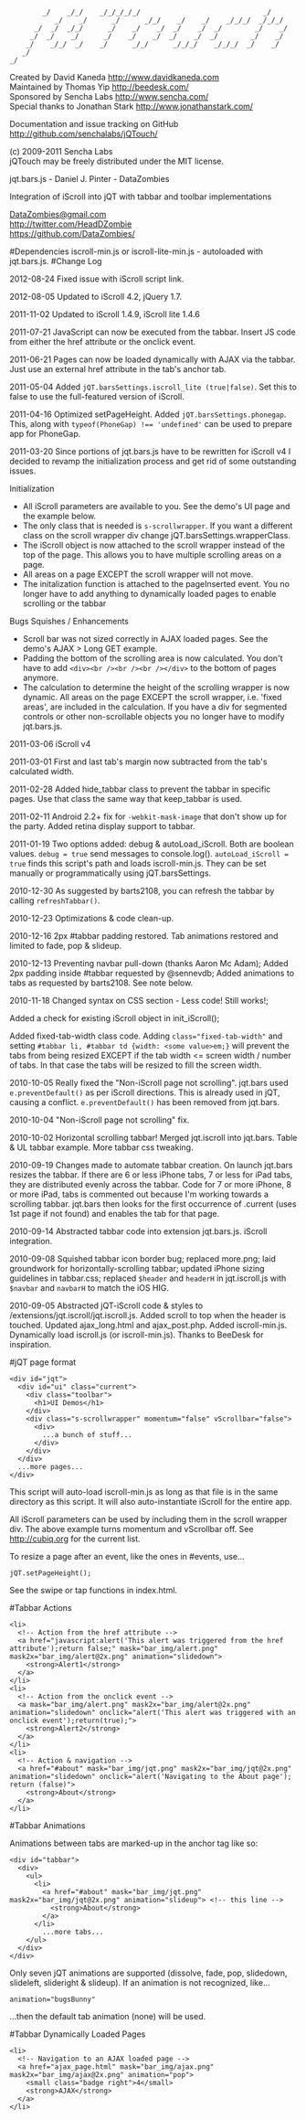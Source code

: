             _/    _/_/    _/_/_/_/_/                              _/
               _/    _/      _/      _/_/    _/    _/    _/_/_/  _/_/_/
          _/  _/  _/_/      _/    _/    _/  _/    _/  _/        _/    _/
         _/  _/    _/      _/    _/    _/  _/    _/  _/        _/    _/
        _/    _/_/  _/    _/      _/_/      _/_/_/    _/_/_/  _/    _/
       _/
    _/

Created by David Kaneda <http://www.davidkaneda.com>  
Maintained by Thomas Yip <http://beedesk.com/>  
Sponsored by Sencha Labs <http://www.sencha.com/>  
Special thanks to Jonathan Stark <http://www.jonathanstark.com/>  

Documentation and issue tracking on GitHub <http://github.com/senchalabs/jQTouch/>

(c) 2009-2011 Sencha Labs  
jQTouch may be freely distributed under the MIT license.

jqt.bars.js - Daniel J. Pinter - DataZombies

Integration of iScroll into jQT with tabbar and toolbar implementations

<DataZombies@gmail.com>  
<http://twitter.com/HeadDZombie>  
<https://github.com/DataZombies/>

#Dependencies
iscroll-min.js or iscroll-lite-min.js - autoloaded with jqt.bars.js.
#Change Log

2012-08-24 Fixed issue with iScroll script link.

2012-08-05 Updated to iScroll 4.2, jQuery 1.7.

2011-11-02 Updated to iScroll 1.4.9, iScroll lite 1.4.6

2011-07-21 JavaScript can now be executed from the tabbar. Insert JS code from either the href attribute or the onclick event.

2011-06-21 Pages can now be loaded dynamically with AJAX via the tabbar. Just use an external href attribute in the tab's anchor tab.

2011-05-04 Added `jQT.barsSettings.iscroll_lite (true|false)`. Set this to false to use the full-featured version of iScroll.

2011-04-16 Optimized setPageHeight. Added `jQT.barsSettings.phonegap`. This, along with `typeof(PhoneGap) !== 'undefined'` can be used to prepare app for PhoneGap.

2011-03-20 Since portions of jqt.bars.js have to be rewritten for iScroll v4 I decided to revamp the initialization process and get rid of some outstanding issues.

Initialization

* All iScroll parameters are available to you. See the demo's UI page and the example below.
* The only class that is needed is `s-scrollwrapper`. If you want a different class on the scroll wrapper div change jQT.barsSettings.wrapperClass.
* The iScroll object is now attached to the scroll wrapper instead of the top of the page. This allows you to have multiple scrolling areas on a page.
* All areas on a page EXCEPT the scroll wrapper will not move.
* The initalization function is attached to the pageInserted event. You no longer have to add anything to dynamically loaded pages to enable scrolling or the tabbar

Bugs Squishes / Enhancements

* Scroll bar was not sized correctly in AJAX loaded pages. See the demo's AJAX > Long GET example.
* Padding the bottom of the scrolling area is now calculated. You don't have to add `<div><br /><br /><br /></div>` to the bottom of pages anymore.
* The calculation to determine the height of the scrolling wrapper is now dynamic. All areas on the page EXCEPT the scroll wrapper, i.e. 'fixed areas', are included in the calculation. If you have a div for segmented controls or other non-scrollable objects you no longer have to modify jqt.bars.js.

2011-03-06 iScroll v4

2011-03-01 First and last tab's margin now subtracted from the tab's calculated width.

2011-02-28 Added hide_tabbar class to prevent the tabbar in specific pages. Use that class the same way that keep_tabbar is used.

2011-02-11 Android 2.2+ fix for `-webkit-mask-image` that don't show up for the party. Added retina display support to tabbar.

2011-01-19 Two options added: debug & autoLoad_iScroll. Both are boolean values. `debug = true` send messages to console.log(). `autoLoad_iScroll = true` finds this script's path and loads iscroll-min.js. They can be set manually or programmatically using jQT.barsSettings.

2010-12-30 As suggested by barts2108, you can refresh the tabbar by calling `refreshTabbar()`.

2010-12-23 Optimizations & code clean-up.

2010-12-16 2px #tabbar padding restored. Tab animations restored and limited to fade, pop & slideup.

2010-12-13 Preventing navbar pull-down (thanks Aaron Mc Adam); Added 2px padding inside #tabbar requested by @sennevdb; Added animations to tabs as requested by barts2108. See note below.

2010-11-18  Changed syntax on CSS section - Less code! Still works!;

Added a check for existing iScroll object in init_iScroll();

Added fixed-tab-width class code. Adding `class="fixed-tab-width"` and setting `#tabbar li, #tabbar td {width: <some value>em;}` will prevent the tabs from being resized EXCEPT if the tab width <= screen width / number of tabs. In that case the tabs will be resized to fill the screen width.

2010-10-05  Really fixed the "Non-iScroll page not scrolling". jqt.bars used `e.preventDefault()` as per iScroll directions. This is already used in jQT, causing a conflict. `e.preventDefault()` has been removed from jqt.bars.

2010-10-04  "Non-iScroll page not scrolling" fix.

2010-10-02  Horizontal scrolling tabbar! Merged jqt.iscroll into jqt.bars. Table & UL tabbar example. More tabbar css tweaking.

2010-09-19  Changes made to automate tabbar creation. On launch jqt.bars resizes the tabbar. If there are 6 or less iPhone tabs, 7 or less for iPad tabs, they are distributed evenly across the tabbar. Code for 7 or more iPhone, 8 or more iPad, tabs is commented out because I'm working towards a scrolling tabbar. jqt.bars then looks for the first occurrence of .current (uses 1st page if not found) and enables the tab for that page.

2010-09-14  Abstracted tabbar code into extension jqt.bars.js. iScroll integration.

2010-09-08  Squished tabbar icon border bug; replaced more.png; laid groundwork for horizontally-scrolling tabbar; updated iPhone sizing guidelines in tabbar.css; replaced `$header` and `headerH` in jqt.iscroll.js with `$navbar` and `navbarH` to match the iOS HIG.


2010-09-05  Abstracted jQT-iScroll code & styles to /extensions/jqt.iscroll/jqt.iscroll.js. Added scroll to top when the header is touched. Updated ajax_long.html and ajax_post.php. Added iscroll-min.js. Dynamically load iscroll.js (or iscroll-min.js). Thanks to BeeDesk for inspiration.

#jQT page format

    <div id="jqt">
      <div id="ui" class="current">
        <div class="toolbar">
          <h1>UI Demos</h1>
        </div>
        <div class="s-scrollwrapper" momentum="false" vScrollbar="false">
          <div>
            ...a bunch of stuff...
          </div>
        </div>
      </div>
      ...more pages...
    </div>

This script will auto-load iscroll-min.js as long as that file is in the same directory as this script. It will also auto-instantiate iScroll for the entire app.

All iScroll parameters can be used by including them in the scroll wrapper div. The above example turns momentum and vScrollbar off. See <http://cubiq.org> for the current list.

To resize a page after an event, like the ones in #events, use...

    jQT.setPageHeight();

See the swipe or tap functions in index.html.

#Tabbar Actions

    <li>
      <!-- Action from the href attribute -->
      <a href="javascript:alert('This alert was triggered from the href attribute');return false;" mask="bar_img/alert.png" mask2x="bar_img/alert@2x.png" animation="slidedown">
        <strong>Alert1</strong>
      </a>
    </li>
    <li>
      <!-- Action from the onclick event -->
      <a mask="bar_img/alert.png" mask2x="bar_img/alert@2x.png" animation="slidedown" onclick="alert('This alert was triggered with an onclick event');return(true);">
        <strong>Alert2</strong>
      </a>
    </li>
    <li>
      <!-- Action & navigation -->
      <a href="#about" mask="bar_img/jqt.png" mask2x="bar_img/jqt@2x.png" animation="slidedown" onclick="alert('Navigating to the About page'); return (false)">
        <strong>About</strong>
      </a>
    </li>

#Tabbar Animations

Animations between tabs are marked-up in the anchor tag like so:

    <div id="tabbar">
      <div>
        <ul>
          <li>
            <a href="#about" mask="bar_img/jqt.png" mask2x="bar_img/jqt@2x.png" animation="slideup"> <!-- this line -->
              <strong>About</strong>
            </a>
          </li>
            ...more tabs...
        </ul>
      </div>
    </div>

Only seven jQT animations are supported (dissolve, fade, pop, slidedown, slideleft, slideright & slideup). If an animation is not recognized, like...

    animation="bugsBunny"

...then the default tab animation (none) will be used.

#Tabbar Dynamically Loaded Pages

    <li>
      <!-- Navigation to an AJAX loaded page -->
      <a href="ajax_page.html" mask="bar_img/ajax.png" mask2x="bar_img/ajax@2x.png" animation="pop">
        <small class="badge right">4</small>
        <strong>AJAX</strong>
      </a>
    </li>